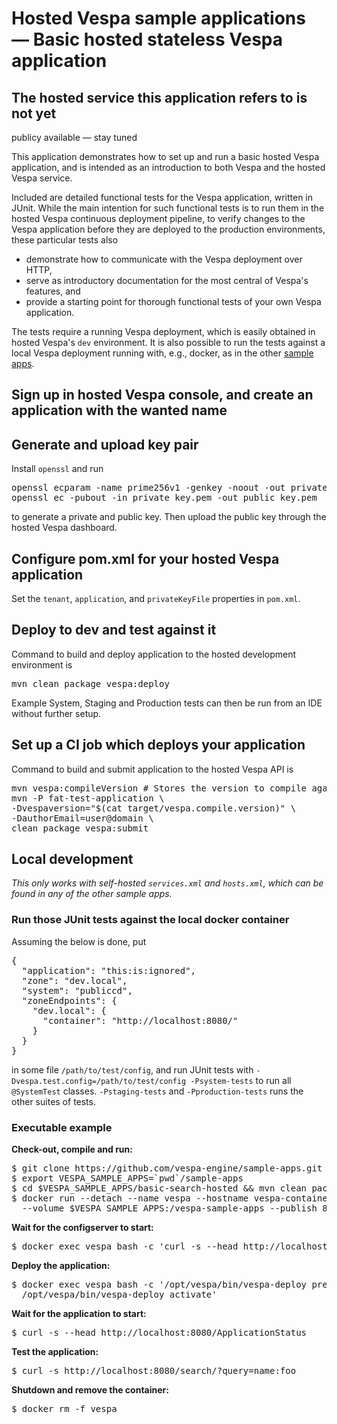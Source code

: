 <!-- Copyright 2019 Oath Inc. Licensed under the terms of the Apache 2.0 license. See LICENSE in the project root. -->
# Hosted Vespa sample applications — Basic hosted stateless Vespa application

## <div style="{color: red;}">The hosted service this application refers to is not yet 
publicy available — stay tuned</div>

This application demonstrates how to set up and run a basic hosted Vespa application,
and is intended as an introduction to both Vespa and the hosted Vespa service. <!-- TODO LINK -->  

Included are detailed functional tests for the Vespa application, written in JUnit. While the
main intention for such functional tests is to run them in the hosted Vespa continuous
deployment pipeline, <!-- TODO LINK --> to verify changes to the Vespa application before
they are deployed to the production environments, these particular tests also

* demonstrate how to communicate with the Vespa deployment over HTTP,
* serve as introductory documentation for the most central of Vespa's features, and
* provide a starting point for thorough functional tests of your own Vespa application.

The tests require a running Vespa deployment, which is easily obtained in hosted Vespa's
`dev` environment. <!-- TODO LINK --> It is also possible to run the tests against a local
Vespa deployment running with, e.g., docker, as in the other [sample apps](../). 

## Sign up in hosted Vespa console, and create an application with the wanted name

## Generate and upload key pair
Install `openssl` and run
<pre>
openssl ecparam -name prime256v1 -genkey -noout -out private_key.pem
openssl ec -pubout -in private_key.pem -out public_key.pem
</pre>
to generate a private and public key. Then upload the public key through the hosted Vespa dashboard.

## Configure pom.xml for your hosted Vespa application
Set the `tenant`, `application`, and `privateKeyFile` properties in `pom.xml`.

## Deploy to dev and test against it
Command to build and deploy application to the hosted development environment is
<pre>
mvn clean package vespa:deploy 
</pre>
Example System, Staging and Production tests can then be run from an IDE without further setup.
<!-- ... or, add a description for users with older than IntelliJ 2012, and Eclipse ... ??? -->

## Set up a CI job which deploys your application
Command to build and submit application to the hosted Vespa API is
<pre>
mvn vespa:compileVersion # Stores the version to compile against in target/vespa.compile.version
mvn -P fat-test-application \
-Dvespaversion="$(cat target/vespa.compile.version)" \
-DauthorEmail=<span style="{background-color: yellow;}">user@domain</span> \
clean package vespa:submit 
</pre>

## Local development

<em>This only works with self-hosted `services.xml` and `hosts.xml`, which can be found in any of the other sample apps.</em>

### Run those JUnit tests against the local docker container
Assuming the below is done, put
<pre>
{
  "application": "this:is:ignored",
  "zone": "dev.local",
  "system": "publiccd",
  "zoneEndpoints": {
    "dev.local": {
      "container": "http://localhost:8080/"
    }
  }
}
</pre>
in some file `/path/to/test/config`, and run JUnit tests with `-Dvespa.test.config=/path/to/test/config -Psystem-tests`
to run all `@SystemTest` classes. `-Pstaging-tests` and `-Pproduction-tests` runs the other suites of tests. 

### Executable example
**Check-out, compile and run:**
<pre data-test="exec">
$ git clone https://github.com/vespa-engine/sample-apps.git
$ export VESPA_SAMPLE_APPS=`pwd`/sample-apps
$ cd $VESPA_SAMPLE_APPS/basic-search-hosted &amp;&amp; mvn clean package
$ docker run --detach --name vespa --hostname vespa-container --privileged \
  --volume $VESPA_SAMPLE_APPS:/vespa-sample-apps --publish 8080:8080 vespaengine/vespa
</pre>

**Wait for the configserver to start:**
<pre data-test="exec" data-test-wait-for="200 OK">
$ docker exec vespa bash -c 'curl -s --head http://localhost:19071/ApplicationStatus'
</pre>

**Deploy the application:**
<pre data-test="exec">
$ docker exec vespa bash -c '/opt/vespa/bin/vespa-deploy prepare /vespa-sample-apps/basic-search-hosted/target/application.zip && \
  /opt/vespa/bin/vespa-deploy activate'
</pre>

**Wait for the application to start:**
<pre data-test="exec" data-test-wait-for="200 OK">
$ curl -s --head http://localhost:8080/ApplicationStatus
</pre>

**Test the application:**
<pre data-test="exec" data-test-assert-contains='"totalCount": 0'>
$ curl -s http://localhost:8080/search/?query=name:foo
</pre>

**Shutdown and remove the container:**
<pre data-test="after">
$ docker rm -f vespa
</pre>


